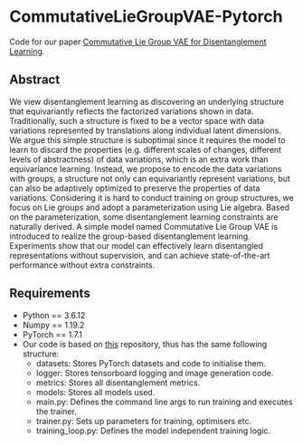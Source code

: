 # CommutativeLieGroupVAE-Pytorch

Code for our paper [Commutative Lie Group VAE for Disentanglement Learning](https://arxiv.org/abs/2106.03375).

## Abstract

We view disentanglement learning as discovering an underlying structure that
equivariantly reflects the factorized variations shown in data.
Traditionally, such a structure is fixed to be a vector space with data
variations represented by translations along individual latent dimensions.
We argue this simple structure is suboptimal since it requires the model
to learn to discard the properties (e.g. different scales of changes,
different levels of abstractness) of data variations, which is an extra
work than equivariance learning. Instead, we propose to encode the data
variations with groups, a structure not only can equivariantly represent
variations, but can also be adaptively optimized to preserve the properties
of data variations. Considering it is hard to conduct training on group
structures, we focus on Lie groups and adopt a parameterization using
Lie algebra. Based on the parameterization, some disentanglement learning
constraints are naturally derived. A simple model named Commutative Lie Group
VAE is introduced to realize the group-based disentanglement learning.
Experiments show that our model can effectively learn disentangled
representations without supervision, and can achieve state-of-the-art
performance without extra constraints.

## Requirements

* Python == 3.6.12
* Numpy == 1.19.2
* PyTorch == 1.7.1
* Our code is based on
[this](https://github.com/MattPainter01/UnsupervisedActionEstimation)
repository, thus has the same following structure:
  * datasets: Stores PyTorch datasets and code to initialise them.
  * logger: Stores tensorboard logging and image generation code.
  * metrics: Stores all disentanglement metrics.
  * models: Stores all models used.
  * main.py: Defines the command line args to run training and executes the trainer.
  * trainer.py: Sets up parameters for training, optimisers etc.
  * training_loop.py: Defines the model independent training logic.
